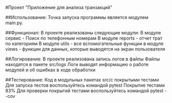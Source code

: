 #Проект "Приложение для анализа транзакций"

##Использование: 
Точка запуска программы является модулем main.py.

##Функционал: 
В проекте реализованы следующие модули: 
В модуле сервис - Поиск по телефонным номерам 
В модуле reports - отчет трат по категориям 
В модуле utils - все вспомогательные функции 
в модуле views - функции для данных, которые выводятся на экран пользователя

##Логирование:
В проекте реализована запись логов в файлы Файлы находятся в пакете src/logs
Логи выводят информацию о работе модулей и об ошибках в ходе обработки

##Тестирование:
Код в модульных пакетах src/с покрытыми тестами 
Для запуска тестов воспользуйтесь командой pytest 
Покрытие тестами 83% Для проверки покрытий тестами воспользуйтесь командой pytest --cov
